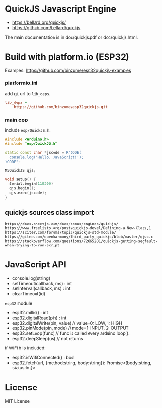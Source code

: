 # QuickJS Javascript Engine

- https://bellard.org/quickjs/
- https://github.com/bellard/quickjs

The main documentation is in doc/quickjs.pdf or doc/quickjs.html.

# Build with platform.io (ESP32)

Exampes: https://github.com/binzume/esp32quickjs-examples

### platformio.ini

add git url to `lib_deps`.

```ini
lib_deps = 
	https://github.com/binzume/esp32quickjs.git
```

### main.cpp

include `esp/QuickJS.h`.

```c++
#include <Arduino.h>
#include "esp/QuickJS.h"

static const char *jscode = R"CODE(
  console.log('Hello, JavaScript!');
)CODE";

M5QuickJS qjs;

void setup() {
  Serial.begin(115200);
  qjs.begin();
  qjs.exec(jscode);
}
```
## quickjs sources class import
```
https://docs.sheetjs.com/docs/demos/engines/quickjs/
https://www.freelists.org/post/quickjs-devel/Defining-a-New-Class,1
https://sciter.com/forums/topic/quickjs-std-module/
https://gitee.com/openharmony/third_party_quickjs/blob/master/qjsc.c
https://stackoverflow.com/questions/72665281/quickjs-getting-segfault-when-trying-to-run-script
```

# JavaScript API

- console.log(string)
- setTimeout(callback, ms) : int
- setInterval(callback, ms) : int
- clearTimeout(id)

`esp32` module

- esp32.millis() : int
- esp32.digitalRead(pin) : int
- esp32.digitalWrite(pin, value) // value=0: LOW, 1: HIGH
- esp32.pinMode(pin, mode) // mode=1: INPUT, 2: OUTPUT
- esp32.setLoop(func) // func is called every arduino loop().
- esp32.deepSleep(us) // not returns

if WiFi.h is included:

- esp32.isWifiConnected() : bool
- esp32.fetch(url, {method:string, body:string}): Promise<{body:string, status:int}>


# License

MIT License
